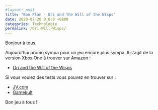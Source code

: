 ```yaml
---
#layout: post
title: "Bon Plan - Ori and the Will of the Wisps"
date: 2020-07-20 0:0:0 +0800
categories: Technologie
permalink: /Ori-Will-Wisps/
---
```

Bonjour à tous,

Aujourd'hui promo sympa pour un jeu encore plus sympa.
Il s'agit de la version Xbox One à trouver sur Amazon :

* [Ori and the Will of the Wisps](https://www.amazon.fr/gp/product/B07ZJMQBVF/ref=as_li_tl?ie=UTF8&camp=1642&creative=6746&creativeASIN=B07ZJMQBVF&linkCode=as2&tag=maegfea-21&linkId=05113c3269c2f18f0a0042161c610c27)

Si vous voulez des tests vous pouvez en trouver sur :

*  [JV.com](https://www.jeuxvideo.com/test/1191794/ori-and-the-will-of-the-wisps-un-gameplay-plus-agressif-pour-une-epopee-plus-accessible.htm)
*  [Gamekult](https://www.gamekult.com/jeux/ori-and-the-will-of-the-wisps-3050876013.html)

Bon jeu à tous !!
